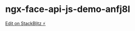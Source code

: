 # ngx-face-api-js-demo-anfj8l

[Edit on StackBlitz ⚡️](https://stackblitz.com/edit/ngx-face-api-js-demo-anfj8l)